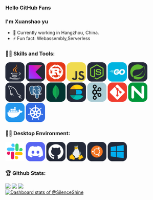 ### Hello GitHub Fans

### I'm Xuanshao yu

- 🌱 Currently working in Hangzhou, China.
- ⚡ Fun fact: Webassembly,Serverless 

<!-- https://skillicons.dev/icons -->
### 👨‍💻 Skills and Tools: 
<p align="left">
  <img style="margin: auto" src="./icon/Java-Dark.svg" alt=slack width="60" height="60">
  <img style="margin: auto" src="./icon/Kotlin-Dark.svg" alt=slack width="60" height="60">
  <img style="margin: auto" src="./icon/Rust.svg" alt=slack width="60" height="60">
  <img style="margin: auto" src="./icon/JavaScript.svg" alt=slack width="60" height="60">
  <img style="margin: auto" src="./icon/NodeJS-Dark.svg" alt=slack width="60" height="60">
  <img style="margin: auto" src="./icon/GoLang.svg" alt=slack width="60" height="60">
  <img style="margin: auto" src="./icon/Spring-Dark.svg" alt=slack width="60" height="60">
  <img style="margin: auto" src="./icon/MySQL-Dark.svg" alt=slack width="60" height="60">
  <img style="margin: auto" src="./icon/PostgreSQL-Dark.svg" alt=slack width="60" height="60">
  <img style="margin: auto" src="./icon/MongoDB.svg" alt=slack width="60" height="60">
  <img style="margin: auto" src="./icon/Elasticsearch-Dark.svg" alt=slack width="60" height="60">
  <img style="margin: auto" src="./icon/Kafka.svg" alt=slack width="60" height="60">
  <img style="margin: auto" src="./icon/Git.svg" alt=slack width="60" height="60">
  <img style="margin: auto" src="./icon/Nginx.svg" alt=slack width="60" height="60">
  <img style="margin: auto" src="./icon/Docker.svg" alt=slack width="60" height="60">
  <img style="margin: auto" src="./icon/Kubernetes.svg" alt=slack width="60" height="60">
</p>

### 👨‍💻 Desktop Environment: 
<p align="left">
  <img style="margin: auto" src="./icon/Slack.svg" alt=slack width="60" height="60">
  <img style="margin: auto" src="./icon/Discord.svg" alt=slack width="60" height="60">
  <img style="margin: auto" src="./icon/Github-Dark.svg" alt=slack width="60" height="60">
  <img style="margin: auto" src="./icon/Linux-Dark.svg" alt=slack width="60" height="60">
  <img style="margin: auto" src="./icon/Ubuntu-Dark.svg" alt=slack width="60" height="60">
  <img style="margin: auto" src="./icon/Windows-Dark.svg" alt=slack width="60" height="60">
</p>

### 🏆 Github Stats:
<picture>
  <source
    media="(prefers-color-scheme: dark)"
    srcset="https://github-profile-summary-cards.vercel.app/api/cards/most-commit-language?username=SilenceShine&theme=github_dark"
  />
  <img
    src="https://github-profile-summary-cards.vercel.app/api/cards/most-commit-language?username=SilenceShine&theme=github"
  />
</picture>
<picture>
  <source
    media="(prefers-color-scheme: dark)"
    srcset="https://github-profile-summary-cards.vercel.app/api/cards/repos-per-language?username=SilenceShine&theme=github_dark"
  />
  <img
    src="https://github-profile-summary-cards.vercel.app/api/cards/repos-per-language?username=SilenceShine&theme=github"
  />
</picture>
<picture>
  <source
    media="(prefers-color-scheme: dark)"
    srcset="https://github-profile-summary-cards.vercel.app/api/cards/profile-details?username=SilenceShine&theme=github_dark"
  />
  <img
    src="https://github-profile-summary-cards.vercel.app/api/cards/profile-details?username=SilenceShine&theme=github"
  />
</picture>
<!-- Copy-paste in your Readme.md file -->
<a href="https://next.ossinsight.io/widgets/official/compose-user-dashboard-stats?user_id=126382592" target="_blank" style="display: block" align="left">
  <picture>
    <source media="(prefers-color-scheme: dark)" srcset="https://next.ossinsight.io/widgets/official/compose-user-dashboard-stats/thumbnail.png?user_id=126382592&image_size=auto&color_scheme=dark" width="771" height="auto">
    <img alt="Dashboard stats of @SilenceShine" src="https://next.ossinsight.io/widgets/official/compose-user-dashboard-stats/thumbnail.png?user_id=126382592&image_size=auto&color_scheme=light" width="771" height="auto">
  </picture>
</a>
<!-- Made with [OSS Insight](https://ossinsight.io/) -->
